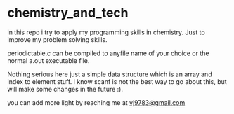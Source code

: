# chemistry_and_tech
in this repo i try to apply my programming skills in chemistry. Just to improve my problem solving skills.

periodictable.c can be compiled to anyfile name of your choice or the normal a.out executable file.

Nothing serious here just a simple data structure which is an array and index to element stuff. I know scanf is not the best way to go about this,
but will make some changes in the future :).

you can add more light by reaching me at vj9783@gmail.com
